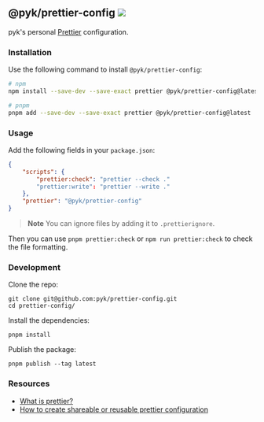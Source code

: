 <h2>
    <span>@pyk/prettier-config</span>
    <span><a href="https://www.npmjs.com/package/@pyk/prettier-config"><img src="https://badgen.net/npm/v/@pyk/prettier-config?color=black&labelColor=black"></a></span>
</h2>

pyk's personal [Prettier](https://pyk.sh/what-is-prettier) configuration.

### Installation

Use the following command to install `@pyk/prettier-config`:

```sh
# npm
npm install --save-dev --save-exact prettier @pyk/prettier-config@latest

# pnpm
pnpm add --save-dev --save-exact prettier @pyk/prettier-config@latest
```

### Usage

Add the following fields in your `package.json`:

```json
{
    "scripts": {
        "prettier:check": "prettier --check ."
        "prettier:write": "prettier --write ."
    },
    "prettier": "@pyk/prettier-config"
}
```

> **Note** You can ignore files by adding it to `.prettierignore`.

Then you can use `pnpm prettier:check` or `npm run prettier:check` to check the
file formatting.

### Development

Clone the repo:

```shell
git clone git@github.com:pyk/prettier-config.git
cd prettier-config/
```

Install the dependencies:

```shell
pnpm install
```

Publish the package:

```shell
pnpm publish --tag latest
```

### Resources

-   [What is prettier?](https://pyk.sh/what-is-prettier)
-   [How to create shareable or reusable prettier configuration](https://pyk.sh/create-shareable-prettier-configuration/)
